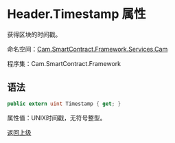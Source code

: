 # Header.Timestamp 属性

获得区块的时间戳。

命名空间：[Cam.SmartContract.Framework.Services.Cam](../../Cam.md)

程序集：Cam.SmartContract.Framework

## 语法

```c#
public extern uint Timestamp { get; }
```

属性值：UNIX时间戳，无符号整型。



[返回上级](../Header.md)